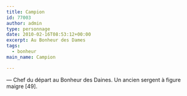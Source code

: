 ```yaml
---
title: Campion
id: 77003
author: admin
type: personnage
date: 2010-02-16T08:53:12+00:00
excerpt: Au Bonheur des Dames
tags:
  - bonheur
main_name: Campion

---
```

— Chef du départ au Bonheur des Daines. Un ancien sergent à figure maigre [49]. 